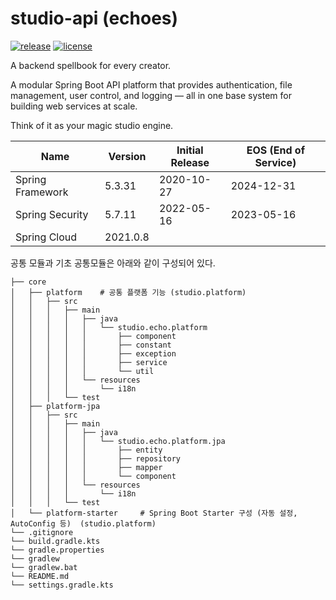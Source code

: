 # studio-api (echoes)
[![release](https://img.shields.io/badge/release-0.1-blue.svg)](https://github.com/metasfresh/metasfresh/releases/tag/5.175)
[![license](https://img.shields.io/badge/license-APACHE-blue.svg)](https://github.com/metasfresh/metasfresh/blob/master/LICENSE.md)

A backend spellbook for every creator.

A modular Spring Boot API platform that provides authentication, file management, user control, and logging — all in one base system for building web services at scale.

Think of it as your magic studio engine.


|Name|Version|Initial Release|EOS (End of Service)|
|------|---|---|---|
|Spring Framework|5.3.31|2020-10-27|2024-12-31|
|Spring Security|5.7.11|2022-05-16|2023-05-16|
|Spring Cloud | 2021.0.8 | | |


공통 모듈과 기초 공통모듈은 아래와 같이 구성되어 있다. 
```
├── core 
│   ├── platform    # 공통 플랫폼 기능 (studio.platform)
│   │   ├── src
│   │   │   ├── main
│   │   │   │   ├── java
│   │   │   │   │   └── studio.echo.platform
│   │   │   │   │       ├── component
│   │   │   │   │       ├── constant
│   │   │   │   │       ├── exception
│   │   │   │   │       ├── service
│   │   │   │   │       └── util
│   │   │   │   └── resources
│   │   │   │       └── i18n
│   │   │   └── test
│   ├── platform-jpa
│   │   ├── src
│   │   │   ├── main
│   │   │   │   ├── java
│   │   │   │   │   └── studio.echo.platform.jpa
│   │   │   │   │       ├── entity
│   │   │   │   │       ├── repository
│   │   │   │   │       ├── mapper 
│   │   │   │   │       └── component
│   │   │   │   └── resources
│   │   │   │       └── i18n
│   │   │   └── test 
│   └── platform-starter     # Spring Boot Starter 구성 (자동 설정, AutoConfig 등)  (studio.platform)
└── .gitignore
└── build.gradle.kts
└── gradle.properties
└── gradlew
└── gradlew.bat
└── README.md
└── settings.gradle.kts

```
